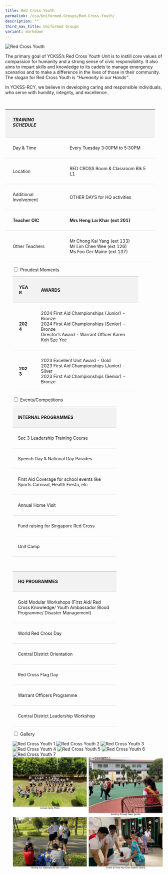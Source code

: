 ```yaml
---
title: Red Cross Youth
permalink: /cca/Uniformed-Groups/Red-Cross-Youth/
description: ""
third_nav_title: Uniformed Groups
variant: markdown
---
```

<div>
  <img alt="Red Cross Youth" src="https://staging-lite.d3o5f2eggdqz6.amplifyapp.com/images/Our%20Curriculum/Non%20Academic%20Programmes/CoCurricular%20Activities/Uniformed%20Groups/Red%20Cross%20Youth/R1.jpg">
    <p>
      The primary goal of YCKSS’s Red Cross Youth Unit is to instill core values of compassion for humanity and a strong sense of civic responsibility. 
      It also aims to impart skills and knowledge to its cadets to manage emergency scenarios and to make a difference in the lives of those in their community. 
      The slogan for Red Cross Youth is <em>“Humanity in our Hands”</em>.
    </p>
    <p>
      In YCKSS-RCY, we believe in developing caring and responsible individuals, who serve with humility, integrity, and excellence.
    </p>
</div>
<br>




<table class="yck-table">
  <thead>
    <tr>
      <th class="yck-th">
        <h5>TRAINING SCHEDULE</h5>
      </th>
      <th class="yck-th">
        <h5></h5>
      </th>
    </tr>
  </thead>
  <tbody>
    <tr>
      <td class="yck-td">Day &amp; Time</td>
      <td class="yck-td">Every Tuesday 3:00PM to 5:30PM</td>
    </tr>
    <tr>
      <td class="yck-td">Location</td>
      <td class="yck-td">RED CROSS Room &amp; Classroom Blk E L1</td>
    </tr>
    <tr>
      <td class="yck-td">Additional Involvement</td>
      <td class="yck-td">OTHER DAYS for HQ activities</td>
    </tr>
    <tr>
      <td class="yck-td"><strong>Teacher OIC</strong></td>
      <td class="yck-td"><strong>Mrs Heng Lai Khar (ext 201)</strong></td>
    </tr>
    <tr>
      <td class="yck-td">Other Teachers</td>
      <td class="yck-td">
        Mr Chong Kai Yang (ext 133)<br>
        Mr Lim Chee Wee (ext 126)<br>
        Ms Foo Ger Maine (ext 137)
      </td>
    </tr>
  </tbody>
</table>

<ul class="jekyllcodex_accordion">
  <li>
    <input type="checkbox" id="accordion1">
    <label for="accordion1">Proudest Moments</label>
    <div>
<table class="yck-table">
  <thead>
    <tr>
      <th class="yck-th">Year</th>
      <th class="yck-th">Awards</th>
    </tr>
  </thead>
  <tbody>
    <tr>
      <td class="yck-td yck-strong">2024</td>
      <td class="yck-td">2024 First Aid Championships (Junior) - Bronze<br>
2024 First Aid Championships (Senior) - Bronze<br>
Director’s Award - Warrant Officer Karen Koh Sze Yee
</td>
    </tr>
    <tr>
      <td class="yck-td yck-strong">2023</td>
      <td class="yck-td">2023 Excellent Unit Award - Gold<br>
2023 First Aid Championships (Junior) - Silver<br>
2023 First Aid Championships (Senior) - Bronze
</td>
    </tr>
  </tbody>
</table>
    </div>
  </li>
  <li>
    <input type="checkbox" id="accordion2">
    <label for="accordion2">Events/Competitions</label>
    <div>
      <table class="yck-table">
  <thead>
    <tr>
      <th class="yck-th">Internal Programmes</th>
    </tr>
  </thead>
  <tbody>
    <tr>
      <td class="yck-td">Sec 3 Leadership Training Course</td>
    </tr>
    <tr>
      <td class="yck-td">Speech Day &amp; National Day Parades</td>
    </tr>
    <tr>
      <td class="yck-td">First Aid Coverage for school events like Sports Carnival, Health Fiesta, etc</td>
    </tr>
    <tr>
      <td class="yck-td">Annual Home Visit</td>
    </tr>
    <tr>
      <td class="yck-td">Fund raising for Singapore Red Cross</td>
    </tr>
    <tr>
      <td class="yck-td">Unit Camp</td>
    </tr>
  </tbody>
</table>
<br>
<table class="yck-table">
  <thead>
    <tr>
      <th class="yck-th">HQ Programmes</th>
    </tr>
  </thead>
  <tbody>
    <tr>
      <td class="yck-td">Gold Modular Workshops (First Aid/ Red Cross Knowledge/ Youth Ambassador Blood Programme/ Disaster Management)</td>
    </tr>
    <tr>
      <td class="yck-td">World Red Cross Day</td>
    </tr>
    <tr>
      <td class="yck-td">Central District Orientation</td>
    </tr>
    <tr>
      <td class="yck-td">Red Cross Flag Day</td>
    </tr>
    <tr>
      <td class="yck-td">Warrant Officers Programme</td>
    </tr>
    <tr>
      <td class="yck-td">Central District Leadership Workshop</td>
    </tr>
  </tbody>
</table>
    </div>
  </li>
  <li>
    <input type="checkbox" id="accordion3">
    <label for="accordion3">Gallery</label>
    <div>
      <p>

<img alt="Red Cross Youth 1" src="https://staging-lite.d3o5f2eggdqz6.amplifyapp.com/images/Our%20Curriculum/Non%20Academic%20Programmes/CoCurricular%20Activities/Uniformed%20Groups/Red%20Cross%20Youth/1_RedCrossYouth_2025.jpg">

<img alt="Red Cross Youth 2" src="https://staging-lite.d3o5f2eggdqz6.amplifyapp.com/images/Our%20Curriculum/Non%20Academic%20Programmes/CoCurricular%20Activities/Uniformed%20Groups/Red%20Cross%20Youth/2_RedCrossYouth_2025.jpg">

<img alt="Red Cross Youth 3" src="https://staging-lite.d3o5f2eggdqz6.amplifyapp.com/images/Our%20Curriculum/Non%20Academic%20Programmes/CoCurricular%20Activities/Uniformed%20Groups/Red%20Cross%20Youth/3_RedCrossYouth_2025.jpg">

<img alt="Red Cross Youth 4" src="https://staging-lite.d3o5f2eggdqz6.amplifyapp.com/images/Our%20Curriculum/Non%20Academic%20Programmes/CoCurricular%20Activities/Uniformed%20Groups/Red%20Cross%20Youth/4_RedCrossYouth_2025.jpg">

<img alt="Red Cross Youth 5" src="https://staging-lite.d3o5f2eggdqz6.amplifyapp.com/images/Our%20Curriculum/Non%20Academic%20Programmes/CoCurricular%20Activities/Uniformed%20Groups/Red%20Cross%20Youth/5_RedCrossYouth_2025.jpg">

<img alt="Red Cross Youth 6" src="https://staging-lite.d3o5f2eggdqz6.amplifyapp.com/images/Our%20Curriculum/Non%20Academic%20Programmes/CoCurricular%20Activities/Uniformed%20Groups/Red%20Cross%20Youth/6_RedCrossYouth_2025.jpg">

<img alt="Red Cross Youth 7" src="https://staging-lite.d3o5f2eggdqz6.amplifyapp.com/images/Our%20Curriculum/Non%20Academic%20Programmes/CoCurricular%20Activities/Uniformed%20Groups/Red%20Cross%20Youth/7_RedCrossYouth_2025.jpg">
				
<img src="/images/Our%20Curriculum/Non%20Academic%20Programmes/CoCurricular%20Activities/Uniformed%20Groups/Red%20Cross%20Youth/R2.png">
        <img src="/images/Our%20Curriculum/Non%20Academic%20Programmes/CoCurricular%20Activities/Uniformed%20Groups/Red%20Cross%20Youth/R3.png">
      </p>
    </div>
  </li>
</ul>

<style>
html {
  size-interpolation: allow-keywords;
}

ul, ol, li {
  list-style: none;
	margin: 0;
}

img {
  max-width: 100%;
  height: auto;
}
	
.yck-strong {
	font-weight: 700;
}

.yck-flexbox-grid {
  --min: 25ch;
  --gap: 1.5em;

  display: flex;
  flex-wrap: wrap;
  gap: var(--gap);
}

.yck-flexbox-grid > * {
  flex: 1 1 var(--min);
}

.yck-table {
    width: 100%;
    border-collapse: collapse;
    font-family: inherit;
		font-size: inherit;
    line-height: inherit;
}

.yck-th {
    background-color: #f2f2f2;
    padding: 1.5rem clamp(1rem, 5%, 3rem);
    text-align: left;
    border-bottom: 1px solid #ddd;
	 text-transform: uppercase;
}

.yck-th h5 {
    margin: 0 0 0.5em 0;
}

.yck-td {
    padding: 1.5rem clamp(1rem, 5%, 3rem);
    border-bottom: 1px solid #ddd;
    max-width: 300px;
    word-wrap: break-word;
}

.yck-details {
  border: 1px dashed #eee;
  border-radius: 4px;
  margin-bottom: 1rem;
  padding: 0.5rem;
  overflow: hidden; /* Prevent content overflow */
  transition: border-color 0.7s;
}

.yck-details:hover {
  border-color: #555;
}

/* Style the summary */
.yck-details__summary {
  cursor: pointer;
  font-weight: 700;
  font-size: clamp(1.5rem, 4vw, 2.25rem);
  list-style: none;
  padding: 1rem clamp(1rem, 5%, 2rem);
}

.yck-details__summary::marker {
  font-size: 1.25em;
  color: #555;
}

/* Handle the expandable/collapsible area */
.yck-details::.yck-details__content {
  block-size: 0; /* Logical height equivalent to height */
  overflow: hidden; /* Prevent content overflow */
  transition: block-size 0.5s ease, content-visibility 0.5s ease-in-out;
  content-visibility: hidden;
  opacity: 0;
  transition: block-size 0.5s ease, content-visibility 0.5s ease-in-out, opacity 0.5s ease;
}

.yck-details__content[open]::.yck-details {
  block-size: auto;
  content-visibility: visible;
  opacity: 1;
}

/* Style the paragraph inside */
.yck-details__content p {
  margin: 0;
  padding: 0.5rem clamp(0.5rem, 5%, 2rem);
  color: #555;
}
	
</style>